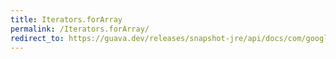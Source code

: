 ```yaml
---
title: Iterators.forArray
permalink: /Iterators.forArray/
redirect_to: https://guava.dev/releases/snapshot-jre/api/docs/com/google/common/collect/Iterators.html#forArray-T...-
---
```

